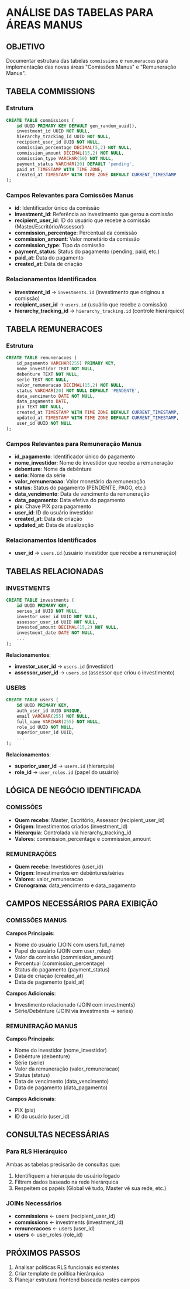 # ANÁLISE DAS TABELAS PARA ÁREAS MANUS

## OBJETIVO
Documentar estrutura das tabelas `commissions` e `remuneracoes` para implementação das novas áreas "Comissões Manus" e "Remuneração Manus".

## TABELA COMMISSIONS

### Estrutura
```sql
CREATE TABLE commissions (
    id UUID PRIMARY KEY DEFAULT gen_random_uuid(),
    investment_id UUID NOT NULL,
    hierarchy_tracking_id UUID NOT NULL,
    recipient_user_id UUID NOT NULL,
    commission_percentage DECIMAL(5,2) NOT NULL,
    commission_amount DECIMAL(15,2) NOT NULL,
    commission_type VARCHAR(50) NOT NULL,
    payment_status VARCHAR(20) DEFAULT 'pending',
    paid_at TIMESTAMP WITH TIME ZONE,
    created_at TIMESTAMP WITH TIME ZONE DEFAULT CURRENT_TIMESTAMP
);
```

### Campos Relevantes para Comissões Manus
- **id**: Identificador único da comissão
- **investment_id**: Referência ao investimento que gerou a comissão
- **recipient_user_id**: ID do usuário que recebe a comissão (Master/Escritório/Assessor)
- **commission_percentage**: Percentual da comissão
- **commission_amount**: Valor monetário da comissão
- **commission_type**: Tipo da comissão
- **payment_status**: Status do pagamento (pending, paid, etc.)
- **paid_at**: Data do pagamento
- **created_at**: Data de criação

### Relacionamentos Identificados
- **investment_id** → `investments.id` (investimento que originou a comissão)
- **recipient_user_id** → `users.id` (usuário que recebe a comissão)
- **hierarchy_tracking_id** → `hierarchy_tracking.id` (controle hierárquico)

## TABELA REMUNERACOES

### Estrutura
```sql
CREATE TABLE remuneracoes (
    id_pagamento VARCHAR(255) PRIMARY KEY,
    nome_investidor TEXT NOT NULL,
    debenture TEXT NOT NULL,
    serie TEXT NOT NULL,
    valor_remuneracao DECIMAL(15,2) NOT NULL,
    status VARCHAR(20) NOT NULL DEFAULT 'PENDENTE',
    data_vencimento DATE NOT NULL,
    data_pagamento DATE,
    pix TEXT NOT NULL,
    created_at TIMESTAMP WITH TIME ZONE DEFAULT CURRENT_TIMESTAMP,
    updated_at TIMESTAMP WITH TIME ZONE DEFAULT CURRENT_TIMESTAMP,
    user_id UUID NOT NULL
);
```

### Campos Relevantes para Remuneração Manus
- **id_pagamento**: Identificador único do pagamento
- **nome_investidor**: Nome do investidor que recebe a remuneração
- **debenture**: Nome da debênture
- **serie**: Nome da série
- **valor_remuneracao**: Valor monetário da remuneração
- **status**: Status do pagamento (PENDENTE, PAGO, etc.)
- **data_vencimento**: Data de vencimento da remuneração
- **data_pagamento**: Data efetiva do pagamento
- **pix**: Chave PIX para pagamento
- **user_id**: ID do usuário investidor
- **created_at**: Data de criação
- **updated_at**: Data de atualização

### Relacionamentos Identificados
- **user_id** → `users.id` (usuário investidor que recebe a remuneração)

## TABELAS RELACIONADAS

### INVESTMENTS
```sql
CREATE TABLE investments (
    id UUID PRIMARY KEY,
    series_id UUID NOT NULL,
    investor_user_id UUID NOT NULL,
    assessor_user_id UUID NOT NULL,
    invested_amount DECIMAL(15,2) NOT NULL,
    investment_date DATE NOT NULL,
    ...
);
```

**Relacionamentos**:
- **investor_user_id** → `users.id` (investidor)
- **assessor_user_id** → `users.id` (assessor que criou o investimento)

### USERS
```sql
CREATE TABLE users (
    id UUID PRIMARY KEY,
    auth_user_id UUID UNIQUE,
    email VARCHAR(255) NOT NULL,
    full_name VARCHAR(255) NOT NULL,
    role_id UUID NOT NULL,
    superior_user_id UUID,
    ...
);
```

**Relacionamentos**:
- **superior_user_id** → `users.id` (hierarquia)
- **role_id** → `user_roles.id` (papel do usuário)

## LÓGICA DE NEGÓCIO IDENTIFICADA

### COMISSÕES
- **Quem recebe**: Master, Escritório, Assessor (recipient_user_id)
- **Origem**: Investimentos criados (investment_id)
- **Hierarquia**: Controlada via hierarchy_tracking_id
- **Valores**: commission_percentage e commission_amount

### REMUNERAÇÕES
- **Quem recebe**: Investidores (user_id)
- **Origem**: Investimentos em debêntures/séries
- **Valores**: valor_remuneracao
- **Cronograma**: data_vencimento e data_pagamento

## CAMPOS NECESSÁRIOS PARA EXIBIÇÃO

### COMISSÕES MANUS
**Campos Principais**:
- Nome do usuário (JOIN com users.full_name)
- Papel do usuário (JOIN com user_roles)
- Valor da comissão (commission_amount)
- Percentual (commission_percentage)
- Status do pagamento (payment_status)
- Data de criação (created_at)
- Data de pagamento (paid_at)

**Campos Adicionais**:
- Investimento relacionado (JOIN com investments)
- Série/Debênture (JOIN via investments → series)

### REMUNERAÇÃO MANUS
**Campos Principais**:
- Nome do investidor (nome_investidor)
- Debênture (debenture)
- Série (serie)
- Valor da remuneração (valor_remuneracao)
- Status (status)
- Data de vencimento (data_vencimento)
- Data de pagamento (data_pagamento)

**Campos Adicionais**:
- PIX (pix)
- ID do usuário (user_id)

## CONSULTAS NECESSÁRIAS

### Para RLS Hierárquico
Ambas as tabelas precisarão de consultas que:
1. Identifiquem a hierarquia do usuário logado
2. Filtrem dados baseado na rede hierárquica
3. Respeitem os papéis (Global vê tudo, Master vê sua rede, etc.)

### JOINs Necessários
- **commissions** ← users (recipient_user_id)
- **commissions** ← investments (investment_id)
- **remuneracoes** ← users (user_id)
- **users** ← user_roles (role_id)

## PRÓXIMOS PASSOS
1. Analisar políticas RLS funcionais existentes
2. Criar template de política hierárquica
3. Planejar estrutura frontend baseada nestes campos


